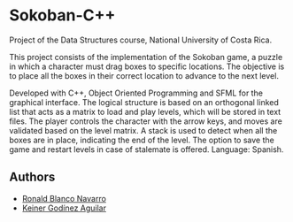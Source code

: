 # Sokoban-C++
Project of the Data Structures course, National University of Costa Rica.

This project consists of the implementation of the Sokoban game, a puzzle in which a character must drag boxes to specific locations. The objective is to place all the boxes in their correct location to advance to the next level.

Developed with C++, Object Oriented Programming and SFML for the graphical interface. 
The logical structure is based on an orthogonal linked list that acts as a matrix to load and play levels, which will be stored in text files. 
The player controls the character with the arrow keys, and moves are validated based on the level matrix. A stack is used to detect when all the boxes are in place, indicating the end of the level. The option to save the game and restart levels in case of stalemate is offered.
Language: Spanish.


## Authors

- [Ronald Blanco Navarro](rblanconavarro@gmail.com)
- [Keiner Godínez Aguilar](keinergodinez@gmail.com)
